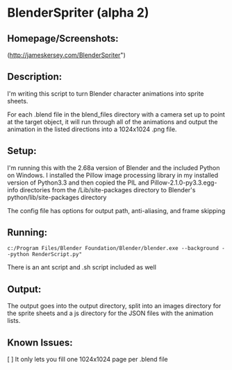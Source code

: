 BlenderSpriter (alpha 2)
============================

Homepage/Screenshots:
---------------------

(http://jameskersey.com/BlenderSpriter")


Description:
-------------

I'm writing this script to turn Blender character animations into sprite sheets.

For each .blend file in the blend_files directory with a camera set up to point at the target object, it will run through all of the animations and output the animation in the listed directions into a 1024x1024 .png file.



Setup:
------

I'm running this with the 2.68a version of Blender and the included Python on Windows.  I installed the Pillow image processing library in my installed version of Python3.3 and then copied the PIL and Pillow-2.1.0-py3.3.egg-info directories from the /Lib/site-packages directory to Blender's python/lib/site-packages directory

The config file has options for output path, anti-aliasing, and frame skipping



Running:
--------

    c:/Program Files/Blender Foundation/Blender/blender.exe --background --python RenderScript.py"

There is an ant script and .sh script included as well



Output:
-------

The output goes into the output directory, split into an images directory for the sprite sheets and a js directory for the JSON files with the animation lists.



Known Issues:
-------------
[ ] It only lets you fill one 1024x1024 page per .blend file
